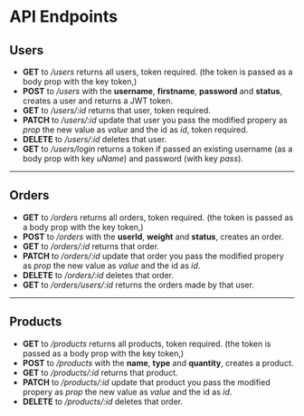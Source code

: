 # API Endpoints

## Users

- **GET** to */users* returns all users, token required. (the token is passed as a body prop with the key token,)
- **POST** to */users* with the **username**, **firstname**, **password** and **status**, creates a user and returns a JWT token.
- **GET** to */users/:id* returns that user, token required.  
- **PATCH** to */users/:id* update that user you pass the modified propery as *prop* the new value as *value* and the id as *id*, token required. 
- **DELETE** to */users/:id* deletes that user.
- **GET** to */users/login* returns a token if passed an existing username (as a body prop with key *uName*) and password (with key *pass*). 

<hr>

## Orders

- **GET** to */orders* returns all orders, token required. (the token is passed as a body prop with the key token,)
- **POST** to */orders* with the **userId**, **weight** and **status**, creates an order.
- **GET** to */orders/:id* returns that order.  
- **PATCH** to */orders/:id* update that order you pass the modified propery as *prop* the new value as *value* and the id as *id*.
- **DELETE** to */orders/:id* deletes that order.
- **GET** to */orders/users/:id* returns the orders made by that user.

<hr>

## Products

- **GET** to */products* returns all products, token required. (the token is passed as a body prop with the key token,)
- **POST** to */products* with the **name**, **type** and **quantity**, creates a product.
- **GET** to */products/:id* returns that product.  
- **PATCH** to */products/:id* update that product you pass the modified propery as *prop* the new value as *value* and the id as *id*.
- **DELETE** to */products/:id* deletes that order.